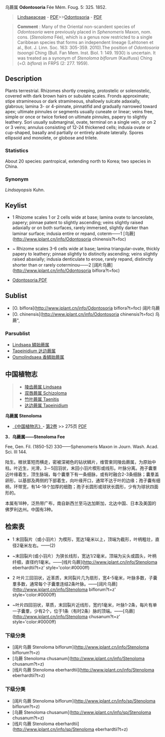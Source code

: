 乌蕨属 **Odontosoria** Fée Mém. Foug. 5: 325. 1852.

> [Lindsaeaceae](http://www.iplant.cn/info/Lindsaeaceae?t=foc) - [PDF](http://www.iplant.cn/foc/pdf/Lindsaeaceae.pdf)>>[Odontosoria](http://www.iplant.cn/info/Odontosoria?t=foc) - [PDF](http://www.iplant.cn/foc/pdf/Odontosoria.pdf)

> **Comment** : 
> Many of the Oriental non-scandent species of *Odontosoria* were previously placed in *Sphenomeris* Maxon, nom. cons. (*Stenoloma* Fée), which is a genus now restricted to a single Caribbean species that forms an independent lineage (Lehtonen et al., Bot. J. Linn. Soc. 163: 305-359. 2010).The position of *Odontosoria tsoongii* Ching (Bull. Fan Mem. Inst. Biol. 1: 149. 1930) is uncertain. It was treated as a synonym of *Stenoloma biflorum* (Kaulfuss) Ching (=*O. biflora*) in FRPS (2: 277. 1959).

## Description

Plants terrestrial. Rhizomes shortly creeping, protostelic or solenostelic, covered with dark brown hairs or subulate scales. Fronds approximate; stipe stramineous or dark stramineous, shallowly sulcate adaxially, glabrous; lamina 3- or 4-pinnate, pinnatifid and gradually narrowed toward apex; ultimate pinnules or segments usually cuneate or linear; veins free, simple or once or twice forked on ultimate pinnules, papery to slightly leathery. Sori usually submarginal, ovate, terminal on a single vein, or on 2 or 3 veins; annulus consisting of 12-24 thickened cells; indusia ovate or cup-shaped, basally and partially or entirely adnate laterally. Spores ellipsoid and monolete, or globose and trilete.


### Statistics
About 20 species: pantropical, extending north to Korea; two species in China.

### Synonym
*Lindsayopsis* Kuhn.

## Keylist

* 1 Rhizome scales 1 or 2 cells wide at base; lamina ovate to lanceolate, papery; pinnae patent to slightly ascending; veins slightly raised adaxially or on both surfaces, rarely immersed, slightly darker than laminar surface; indusia entire or repand, coterm——1  [乌蕨](http://www.iplant.cn/info/Odontosoria chinensis?t=foc)
* ~ Rhizome scales 3-6 cells wide at base; lamina triangular-ovate, thickly papery to leathery; pinnae slightly to distinctly ascending; veins slightly raised abaxially; indusia denticulate to erose, rarely repand, distinctly shorter than or rarely coterminou——2  [阔片乌蕨](http://www.iplant.cn/info/Odontosoria biflora?t=foc)

* [Odontosoria.PDF](http://www.iplant.cn/foc/pdf/Odontosoria.pdf)

## Sublist

* [O.  biflora](http://www.iplant.cn/info/Odontosoria biflora?t=foc)
 阔片乌蕨
* [O.  chinensis](http://www.iplant.cn/info/Odontosoria chinensis?t=foc) 乌蕨",

### Parsublist

* [Lindsaea  鳞始蕨属](http://www.iplant.cn/info/Lindsaea?t=foc)
* [Tapeinidium  达边蕨属](http://www.iplant.cn/info/Tapeinidium?t=foc)
* [Osmolindsaea  香鳞始蕨属](http://www.iplant.cn/info/Osmolindsaea?t=foc)

## 中国植物志

> * [陵齿蕨属  Lindsaea](http://www.iplant.cn/info/Lindsaea?t=z)
> * [双唇蕨属  Schizoloma](http://www.iplant.cn/info/Schizoloma?t=z)
> * [竹叶蕨属  Taenitis](http://www.iplant.cn/info/Taenitis?t=z)
> * [达边蕨属  Tapeinidium](http://www.iplant.cn/info/Tapeinidium?t=z)

**乌蕨属 Stenoloma**

* [《中国植物志》](http://www.iplant.cn/frps)- [第2卷](http://www.iplant.cn/frps/vol/2) >> 275页 [PDF](http://www.iplant.cn/frps/pdf/2/275y.pdf)

**3．乌蕨属——Stenoloma Fee**

Fee, Gen. Fil. (1850-52) 330——Sphenomeris Maxon in Journ. Wash. Acad. Sci. III 144.

陆生。根状茎短而横走，密被深褐色的钻状鳞片，维管束同陵齿蕨属，为原始中柱。叶近生，光滑，3－5回羽状，末回小羽片楔形或线形。叶脉分离。孢子囊羣近叶缘着生，顶生脉端，每个囊羣下有一条细脉，或有时融合2-3条细脉；囊羣盖卵形，以基部及两侧的下部着生，向叶缘开口，通常不达于叶的边缘；孢子囊有细柄，环带宽，有14-18个加厚的细胞；孢子长圆形或球状长圆形，少有为球状四面形的。

本属有18种，泛热带广布，南自新西兰至马达加斯加，北达中国、日本及美国的佛罗利达州。中国有3种。

## 检索表

* 1 末回裂片（或小羽片）为楔形，宽达1毫米以上，顶端为截形，叶柄粗壮，直径2毫米左右。——(2)
* ~末回裂片(或小羽片）为狭长线形，宽达1/2毫米，顶端为尖头或圆头，叶柄纤细，直径约1毫米。——[线片乌蕨](http://www.iplant.cn/info/Stenoloma eberhardtii?t=z'  style='color:#0000ff)

* 2 叶片三回羽状，近革质，末同裂片几为扇形，宽4-5毫米，叶脉多数，子囊羣多数，通常每个子囊羣连结2条叶脉。——[阔片乌蕨](http://www.iplant.cn/info/Stenoloma biflorum?t=z'  style='color:#0000ff)

* ~叶片四回羽状，草质，末回裂片近线形，宽约1毫米，叶脉1-2条，每片有单一子囊羣，少有2个，位于1条（有时2条）脉的顶端。——[乌蕨](http://www.iplant.cn/info/Stenoloma chusanum?t=z'  style='color:#0000ff)

### 下级分类
* [阔片乌蕨  Stenoloma biflorum](http://www.iplant.cn/info/Stenoloma biflorum?t=z)
* [乌蕨  Stenoloma chusanum](http://www.iplant.cn/info/Stenoloma chusanum?t=z)
* [线片乌蕨  Stenoloma eberhardtii](http://www.iplant.cn/info/Stenoloma eberhardtii?t=z)

### 下级分类
* [阔片乌蕨  Stenoloma biflorum](http://www.iplant.cn/info/sp/Stenoloma biflorum?t=z)
* [乌蕨  Stenoloma chusanum](http://www.iplant.cn/info/sp/Stenoloma chusanum?t=z)
* [线片乌蕨  Stenoloma eberhardtii](http://www.iplant.cn/info/sp/Stenoloma eberhardtii?t=z)

